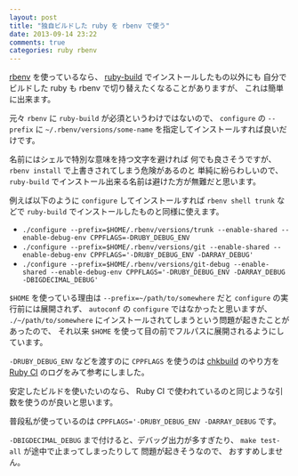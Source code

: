 ```yaml
---
layout: post
title: "独自ビルドした ruby を rbenv で使う"
date: 2013-09-14 23:22
comments: true
categories: ruby rbenv
---
```

[rbenv](https://github.com/sstephenson/rbenv)
を使っているなら、
[ruby-build](https://github.com/sstephenson/ruby-build)
でインストールしたもの以外にも
自分でビルドした ruby も rbenv で切り替えたくなることがありますが、
これは簡単に出来ます。

<!--more-->

元々 `rbenv` に `ruby-build` が必須というわけではないので、
`configure` の `--prefix` に
`~/.rbenv/versions/some-name`
を指定してインストールすれば良いだけです。

名前にはシェルで特別な意味を持つ文字を避ければ
何でも良さそうですが、
`rbenv install` で上書きされてしまう危険があるのと
単純に紛らわしいので、
`ruby-build` でインストール出来る名前は避けた方が無難だと思います。

例えば以下のように `configure` してインストールすれば `rbenv shell trunk` などで `ruby-build` でインストールしたものと同様に使えます。

* `./configure --prefix=$HOME/.rbenv/versions/trunk --enable-shared --enable-debug-env CPPFLAGS=-DRUBY_DEBUG_ENV`
* `./configure --prefix=$HOME/.rbenv/versions/git --enable-shared --enable-debug-env CPPFLAGS='-DRUBY_DEBUG_ENV -DARRAY_DEBUG'`
* `./configure --prefix=$HOME/.rbenv/versions/git-debug --enable-shared --enable-debug-env CPPFLAGS='-DRUBY_DEBUG_ENV -DARRAY_DEBUG -DBIGDECIMAL_DEBUG'`

`$HOME` を使っている理由は
`--prefix=~/path/to/somewhere`
だと `configure` の実行前には展開されず、
`autoconf` の `configure` ではなかったと思いますが、
`./~/path/to/somewhere`
にインストールされてしまうという問題が起きたことがあったので、
それ以来
`$HOME`
を使って目の前でフルパスに展開されるようにしています。

`-DRUBY_DEBUG_ENV` などを渡すのに `CPPFLAGS` を使うのは
[chkbuild](https://github.com/akr/chkbuild)
のやり方を
[Ruby CI](http://rubyci.org/)
のログをみて参考にしました。

安定したビルドを使いたいのなら、
Ruby CI
で使われているのと同じような引数を使うのが良いと思います。

普段私が使っているのは
`CPPFLAGS='-DRUBY_DEBUG_ENV -DARRAY_DEBUG`
です。

`-DBIGDECIMAL_DEBUG`
まで付けると、デバッグ出力が多すぎたり、
`make test-all`
が途中で止まってしまったりして
問題が起きそうなので、
おすすめしません。
